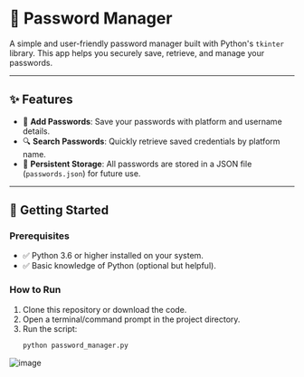 # 🔐 Password Manager

A simple and user-friendly password manager built with Python's `tkinter` library. This app helps you securely save, retrieve, and manage your passwords. 

---

## ✨ Features

- 📝 **Add Passwords**: Save your passwords with platform and username details.
- 🔍 **Search Passwords**: Quickly retrieve saved credentials by platform name.
- 💾 **Persistent Storage**: All passwords are stored in a JSON file (`passwords.json`) for future use.

---

## 🚀 Getting Started

### Prerequisites
- ✅ Python 3.6 or higher installed on your system.
- ✅ Basic knowledge of Python (optional but helpful).

### How to Run
1. Clone this repository or download the code.
2. Open a terminal/command prompt in the project directory.
3. Run the script:
   ```bash
   python password_manager.py
![image](https://github.com/user-attachments/assets/92a152db-5283-4fc0-8f01-ad01d5341c0f)
